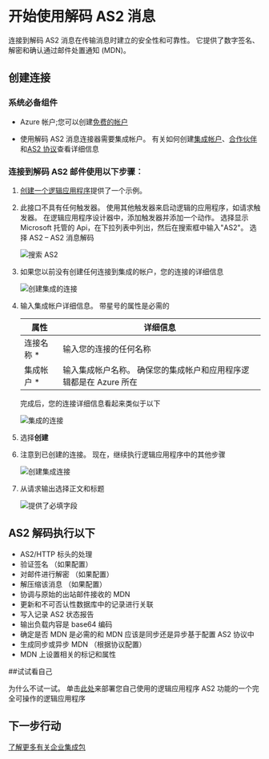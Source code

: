 <properties 
    pageTitle="了解企业集成包解码 AS2 消息 Connctor |Microsoft Azure 应用程序服务 |Microsoft Azure" 
    description="了解如何使用与企业集成包和逻辑的应用程序合作伙伴" 
    services="logic-apps" 
    documentationCenter=".net,nodejs,java"
    authors="padmavc" 
    manager="erikre" 
    editor=""/>

<tags 
    ms.service="logic-apps" 
    ms.workload="integration" 
    ms.tgt_pltfrm="na" 
    ms.devlang="na" 
    ms.topic="article" 
    ms.date="08/15/2016" 
    ms.author="padmavc"/>

# <a name="get-started-with-decode-as2-message"></a>开始使用解码 AS2 消息

连接到解码 AS2 消息在传输消息时建立的安全性和可靠性。 它提供了数字签名、 解密和确认通过邮件处置通知 (MDN)。

## <a name="create-the-connection"></a>创建连接

### <a name="prerequisites"></a>系统必备组件

* Azure 帐户;您可以创建[免费的帐户](https://azure.microsoft.com/free)

* 使用解码 AS2 消息连接器需要集成帐户。 有关如何创建[集成帐户](./app-service-logic-enterprise-integration-create-integration-account.md)、[合作伙伴](./app-service-logic-enterprise-integration-partners.md)和[AS2 协议](./app-service-logic-enterprise-integration-as2.md)查看详细信息

### <a name="connect-to-decode-as2-message-using-the-following-steps"></a>连接到解码 AS2 邮件使用以下步骤︰

1. [创建一个逻辑应用程序](./app-service-logic-create-a-logic-app.md)提供了一个示例。

2. 此接口不具有任何触发器。 使用其他触发器来启动逻辑的应用程序，如请求触发器。  在逻辑应用程序设计器中，添加触发器并添加一个动作。  选择显示 Microsoft 托管的 Api，在下拉列表中列出，然后在搜索框中输入"AS2"。  选择 AS2 – AS2 消息解码

    ![搜索 AS2](./media/app-service-logic-enterprise-integration-AS2connector/as2decodeimage1.png)

3. 如果您以前没有创建任何连接到集成的帐户，您的连接的详细信息

    ![创建集成的连接](./media/app-service-logic-enterprise-integration-AS2connector/as2decodeimage2.png)

4. 输入集成帐户详细信息。  带星号的属性是必需的

  	| 属性   | 详细信息 |
  	| --------   | ------- |
  	| 连接名称 *    | 输入您的连接的任何名称 |
  	| 集成帐户 * | 输入集成帐户名称。 确保您的集成帐户和应用程序逻辑都是在 Azure 所在 |

    完成后，您的连接详细信息看起来类似于以下

    ![集成的连接](./media/app-service-logic-enterprise-integration-AS2connector/as2decodeimage3.png)

5. 选择**创建**
    
6. 注意到已创建的连接。  现在，继续执行逻辑应用程序中的其他步骤

    ![创建集成连接](./media/app-service-logic-enterprise-integration-AS2connector/as2decodeimage4.png) 

7. 从请求输出选择正文和标题

    ![提供了必填字段](./media/app-service-logic-enterprise-integration-AS2connector/as2decodeimage5.png) 

## <a name="the-as2-decode-does-the-following"></a>AS2 解码执行以下

* AS2/HTTP 标头的处理
* 验证签名 （如果配置）
* 对邮件进行解密 （如果配置）
* 解压缩该消息 （如果配置）
* 协调与原始的出站邮件接收的 MDN
* 更新和不可否认性数据库中的记录进行关联
* 写入记录 AS2 状态报告
* 输出负载内容是 base64 编码
* 确定是否 MDN 是必需的和 MDN 应该是同步还是异步基于配置 AS2 协议中
* 生成同步或异步 MDN （根据协议配置）
* MDN 上设置相关的标记和属性

##<a name="try-it-for-yourself"></a>试试看自己

为什么不试一试。 单击[此处](https://azure.microsoft.com/documentation/templates/201-logic-app-as2-send-receive/)来部署您自己使用的逻辑应用程序 AS2 功能的一个完全可操作的逻辑应用程序 

## <a name="next-steps"></a>下一步行动

[了解更多有关企业集成包](./app-service-logic-enterprise-integration-overview.md "了解企业集成包") 